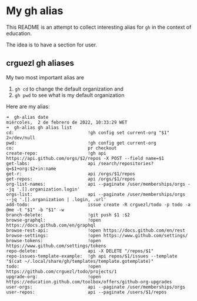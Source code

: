 # My gh alias

This README is an attempt to collect interesting alias for `gh` in the context of education.

The idea is to have a section for user.


## crguezl gh aliases

My two most important alias are 

1. `gh cd` to change the default organization and 
2. `gh pwd` to see what is my default organization

Here are my alias:

```
➜  gh-alias date
miércoles,  2 de febrero de 2022, 10:33:29 WET
➜  gh-alias gh alias list
cd:                            !gh config set current-org "$1" 2>/dev/null
pwd:                           !gh config get current-org
co:                            pr checkout
create-repo:                   !gh api https://api.github.com/orgs/$2/repos -X POST --field name=$1
get-labs:                      api /search/repositories?q=$1+org:$2+in:name
get-r:                         api /orgs/$1/repos
get-repos:                     api /orgs/$1/repos
org-list-names:                api --paginate /user/memberships/orgs --jq '.[].organization.login'
orgs-list:                     api --paginate /user/memberships/orgs  --jq '.[].organization | .login, .url'
add-todo:                      issue create -R crguezl/todo -p todo -a @me -t "$1" -b "$1" -w
branch-delete:                 !git push $1 :$2
browse-graphql:                !open https://docs.github.com/en/graphql
browse-rest-api:               !open https://docs.github.com/en/rest
browse-settings:               !open https://www.github.com/settings/
browse-tokens:                 !open https://www.github.com/settings/tokens
repo-delete:                   api -X DELETE "/repos/$1"
repo-issues-template-example:  !gh api repos/$1/issues --template "$(cat ~/.local/share/gh/templates/template.gotemplate)"
todo:                          !open https://github.com/crguezl/todo/projects/1
upgrade-org:                   !open  https://education.github.com/toolbox/offers/github-org-upgrades
user-orgs:                     api --paginate /user/memberships/orgs
user-repos:                    api --paginate /users/$1/repos
```